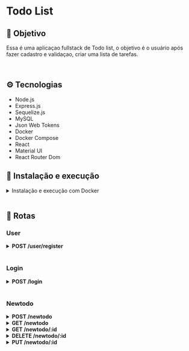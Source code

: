 # Todo List

## 📡 Objetivo

Essa é uma aplicaçao fullstack de Todo list, o objetivo é o usuário após fazer cadastro e validaçao, criar uma lista de tarefas.

<br />

## ⚙️ Tecnologias

- Node.js
- Express.js
- Sequelize.js
- MySQL
- Json Web Tokens
- Docker
- Docker Compose
- React
- Material UI
- React Router Dom

## 🚀 Instalação e execução

<details>
<summary>Instalação e execução com Docker</summary>
<br />

Para rodar está aplicação é necessário ter *Git, **Node, **Docker* e o *Docker Compose* instalados no seu computador. O Docker Compose precisa estar na versão *1.29* ou superior e o Node na versão 16.

Para conseguir executar os comandos do abaixo também é necessário que seu sistema operacional tenha um terminal Bash instalado. Caso você esteja utilizando Linux ou macOS, o Bash já vem instalado por padrão. Porém, se o seu sistema for Windows, você pode [aprender como instalar](https://dicasdeprogramacao.com.br/como-instalar-o-git-no-windows/).

### 1 - Clone o repositório:


git clone git@github.com:robsonmendes1987/Todolist.git


### 2 - Na raíz do projeto, suba os containers do frontend (`frontend_todo`), do backend (`backend_todo`) e o banco de dados (`todo-list-db`) com o comando:

    npm run compose:up

Os containers estão mapeados nas seguintes portas:

- frontend_todo: 3000
- backend_todo: 3001
- todo-list-db: 3002

Para parar os containers, na pasta raiz do projeto execute o comando:

    npm run compose:down

</details>
<br />

## 🔎 Rotas

### User

<details>
  <summary><strong>POST /user/register</strong></summary>
  <br/ >

• Cadastra um novo usuário pelo email e senha.

</details>

<br />

### Login

<details>
  <summary><strong>POST /login</strong></summary>
  <br/ >

• Faz o login pelo email e senha.

</details>

<br />

### Newtodo

<details>
  <summary><strong>POST /newtodo</strong></summary>
  <br/ >

• Cria uma nova tarefa.

</details>

<details>
  <summary><strong>GET /newtodo</strong></summary>
  <br/ >

• Traz todas as tarefas

</details>

<details>
  <summary><strong>GET /newtodo/:id</strong></summary>
  <br/ >

• Traz uma tarefa pelo id.

</details>

<details>
  <summary><strong>DELETE /newtodo/:id</strong></summary>
  <br/ >

• Deleta uma tarefa pelo id.

</details>

<details>
  <summary><strong>PUT /newtodo/:id</strong></summary>
  <br/ >

• Edita uma tarefa pelo id.

</details>

<br />